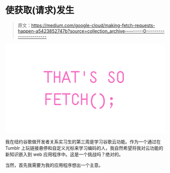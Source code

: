 # 使获取(请求)发生

> 原文：<https://medium.com/google-cloud/making-fetch-requests-happen-a5423852747b?source=collection_archive---------0----------------------->

![](img/5ab46727f7b60fbaddd79c235c7c37a3.png)

我在纽约谷歌做开发者关系实习生的第三周是学习谷歌云功能。作为一个通过在 Tumblr 上玩链接悬停和自定义光标来学习编码的人，我自然希望将我对云功能的新知识嵌入到 web 应用程序中。这是一个挑战吗？绝对的。

当然，首先我需要为我的应用程序想出一个主意。